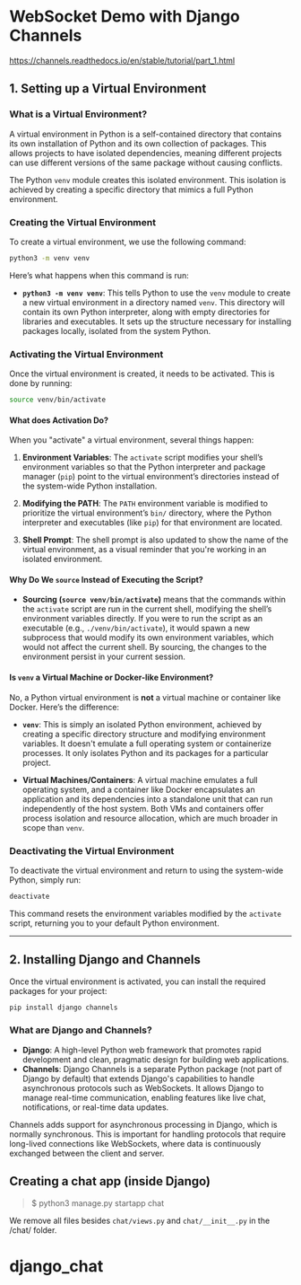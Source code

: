 # WebSocket Demo with Django Channels

https://channels.readthedocs.io/en/stable/tutorial/part_1.html

## 1. Setting up a Virtual Environment

### What is a Virtual Environment?

A virtual environment in Python is a self-contained directory that contains its own installation of Python and its own collection of packages. This allows projects to have isolated dependencies, meaning different projects can use different versions of the same package without causing conflicts.

The Python `venv` module creates this isolated environment. This isolation is achieved by creating a specific directory that mimics a full Python environment.

### Creating the Virtual Environment

To create a virtual environment, we use the following command:

```bash
python3 -m venv venv
```

Here’s what happens when this command is run:

- **`python3 -m venv venv`**: This tells Python to use the `venv` module to create a new virtual environment in a directory named `venv`. This directory will contain its own Python interpreter, along with empty directories for libraries and executables. It sets up the structure necessary for installing packages locally, isolated from the system Python.

### Activating the Virtual Environment

Once the virtual environment is created, it needs to be activated. This is done by running:

```bash
source venv/bin/activate
```

#### What does Activation Do?

When you "activate" a virtual environment, several things happen:

1. **Environment Variables**: The `activate` script modifies your shell’s environment variables so that the Python interpreter and package manager (`pip`) point to the virtual environment’s directories instead of the system-wide Python installation.

2. **Modifying the PATH**: The `PATH` environment variable is modified to prioritize the virtual environment’s `bin/` directory, where the Python interpreter and executables (like `pip`) for that environment are located.

3. **Shell Prompt**: The shell prompt is also updated to show the name of the virtual environment, as a visual reminder that you're working in an isolated environment.

#### Why Do We `source` Instead of Executing the Script?

- **Sourcing (`source venv/bin/activate`)** means that the commands within the `activate` script are run in the current shell, modifying the shell’s environment variables directly. If you were to run the script as an executable (e.g., `./venv/bin/activate`), it would spawn a new subprocess that would modify its own environment variables, which would not affect the current shell. By sourcing, the changes to the environment persist in your current session.

#### Is `venv` a Virtual Machine or Docker-like Environment?

No, a Python virtual environment is **not** a virtual machine or container like Docker. Here’s the difference:

- **`venv`**: This is simply an isolated Python environment, achieved by creating a specific directory structure and modifying environment variables. It doesn't emulate a full operating system or containerize processes. It only isolates Python and its packages for a particular project.

- **Virtual Machines/Containers**: A virtual machine emulates a full operating system, and a container like Docker encapsulates an application and its dependencies into a standalone unit that can run independently of the host system. Both VMs and containers offer process isolation and resource allocation, which are much broader in scope than `venv`.

### Deactivating the Virtual Environment

To deactivate the virtual environment and return to using the system-wide Python, simply run:

```bash
deactivate
```

This command resets the environment variables modified by the `activate` script, returning you to your default Python environment.

---

## 2. Installing Django and Channels

Once the virtual environment is activated, you can install the required packages for your project:

```bash
pip install django channels
```

### What are Django and Channels?

- **Django**: A high-level Python web framework that promotes rapid development and clean, pragmatic design for building web applications.
- **Channels**: Django Channels is a separate Python package (not part of Django by default) that extends Django's capabilities to handle asynchronous protocols such as WebSockets. It allows Django to manage real-time communication, enabling features like live chat, notifications, or real-time data updates.

Channels adds support for asynchronous processing in Django, which is normally synchronous. This is important for handling protocols that require long-lived connections like WebSockets, where data is continuously exchanged between the client and server.

## Creating a chat app (inside Django)

> $ python3 manage.py startapp chat

We remove all files besides `chat/views.py` and `chat/__init__.py` in the /chat/ folder.
# django_chat
